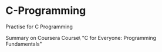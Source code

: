 # C-Programming
Practise for C Programming

Summary on Coursera Course\\
"C for Everyone: Programming Fundamentals"
